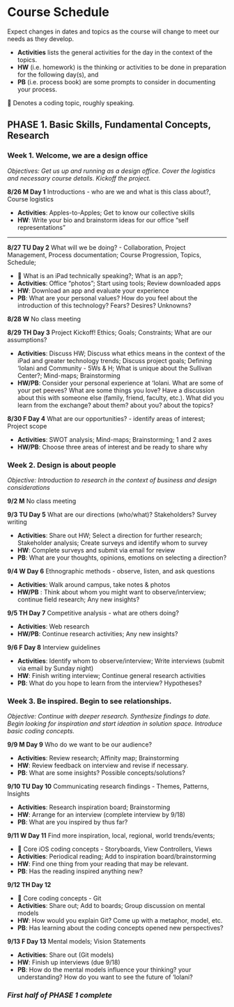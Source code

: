 # Course Schedule

Expect changes in dates and topics as the course will change to meet our needs as they develop.

* **Activities** lists the general activities for the day in the context of the topics.
* **HW** (i.e. homework) is the thinking or activities to be done in preparation for the following day(s), and 
* **PB** (i.e. process book) are some prompts to consider in documenting your process.

 Denotes a coding topic, roughly speaking.

## PHASE 1. Basic Skills, Fundamental Concepts, Research

### Week 1.   Welcome, we are a design office 

*Objectives: Get us up and running as a design office. Cover the logistics and necessary course details. Kickoff the project.*

**8/26 M  Day 1** Introductions - who are we and what is this class about?, Course logistics

* **Activities**: Apples-to-Apples; Get to know our collective skills
* **HW**: Write your bio and brainstorm ideas for our office “self representations”

- - -

**8/27 TU  Day 2** What will we be doing? - Collaboration, Project Management, Process documentation; Course Progression, Topics, Schedule;

*  What is an iPad technically speaking?; What is an app?;
* **Activities**: Office “photos”; Start using tools; Review downloaded apps
* **HW**: Download an app and evaluate your experience
* **PB**:  What are your personal values? How do you feel about the   introduction of this technology?  Fears? Desires? Unknowns?

**8/28 W**  No class meeting

**8/29 TH  Day 3** Project Kickoff! Ethics; Goals; Constraints; What are our assumptions?

* **Activities**: Discuss HW; Discuss what ethics means in the context of the iPad and greater technology trends; Discuss project goals; Defining ‘Iolani and Community - 5Ws & H; What is unique about the Sullivan Center?; Mind-maps; Brainstorming
* **HW/PB**: Consider your personal experience at ‘Iolani. What are some of your pet peeves? What are some things you love? Have a discussion about this with someone else (family, friend, faculty, etc.). What did you learn from the exchange? about them? about you? about the topics?

**8/30 F  Day 4** What are our opportunities? - identify areas of interest; Project scope 

* **Activities**: SWOT analysis; Mind-maps; Brainstorming; 1 and 2 axes
* **HW/PB**: Choose three areas of interest and be ready to share why

### Week 2.  Design is about people 

*Objective: Introduction to research in the context of business and design considerations*

**9/2 M** No class meeting

**9/3 TU  Day 5** What are our directions (who/what)? Stakeholders? Survey writing

* **Activities**: Share out HW; Select a direction for further research; Stakeholder analysis; Create surveys and identify whom to survey
* **HW**: Complete surveys and submit via email for review
* **PB**: What are your thoughts, opinions, emotions on selecting a direction?

**9/4 W  Day 6** Ethnographic methods - observe, listen, and ask questions

* **Activities**: Walk around campus, take notes & photos 
* **HW/PB** : Think about whom you might want to observe/interview; continue field research; Any new insights?

**9/5 TH  Day 7** Competitive analysis - what are others doing? 

* **Activities**: Web research
* **HW/PB**: Continue research activities; Any new insights?

**9/6 F  Day 8** Interview guidelines

* **Activities**: Identify whom to observe/interview; Write interviews (submit via email by Sunday night)
* **HW**: Finish writing interview; Continue general research activities
* **PB**: What do you hope to learn from the interview? Hypotheses?

### Week 3.  Be inspired. Begin to see relationships.

*Objective: Continue with deeper research. Synthesize findings to date. Begin looking for inspiration and start ideation in solution space. Introduce basic coding concepts.*

**9/9 M  Day 9** Who do we want to be our audience?

* **Activities**: Review research; Affinity map; Brainstorming
* **HW**: Review feedback on interview and revise if necessary.
* **PB**: What are some insights? Possible concepts/solutions?

**9/10 TU  Day 10** Communicating research findings - Themes, Patterns, Insights

* **Activities**: Research inspiration board; Brainstorming
* **HW**: Arrange for an interview (complete interview by 9/18)
* **PB**: What are you inspired by thus far?

**9/11 W  Day 11**  Find more inspiration, local, regional, world trends/events;

*  Core iOS coding concepts - Storyboards, View Controllers, Views
* **Activities**: Periodical reading; Add to inspiration board/brainstorming
* **HW**: Find one thing from your reading that may be relevant.
* **PB**: Has the reading inspired anything new?

**9/12 TH  Day 12**  

*  Core coding concepts - Git
* **Activities**: Share out; Add to boards; Group discussion on mental models
* **HW**: How would you explain Git? Come up with a metaphor, model, etc.
* **PB**: Has learning about the coding concepts opened new perspectives?

**9/13 F  Day 13**  Mental models; Vision Statements

* **Activities**: Share out (Git models)
* **HW**: Finish up interviews (due 9/18)
* **PB**: How do the mental models influence your thinking? your understanding? How do you want to see the future of ‘Iolani?

### *First half of PHASE 1 complete*